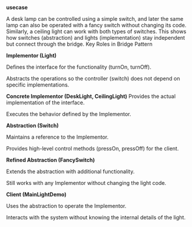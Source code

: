 **usecase**


A desk lamp can be controlled using a simple switch, and later the same lamp can also be operated with a fancy switch without changing its code.
Similarly, a ceiling light can work with both types of switches.
This shows how switches (abstraction) and lights (implementation) stay independent but connect through the bridge.
Key Roles in Bridge Pattern

**Implementor (Light)**

 Defines the interface for the functionality (turnOn, turnOff).

 Abstracts the operations so the controller (switch) does not depend on specific implementations.

**Concrete Implementor (DeskLight, CeilingLight)**
Provides the actual implementation of the interface.

Executes the behavior defined by the Implementor.

**Abstraction (Switch)**

Maintains a reference to the Implementor.

Provides high-level control methods (pressOn, pressOff) for the client.

**Refined Abstraction (FancySwitch)**

Extends the abstraction with additional functionality.

Still works with any Implementor without changing the light code.

**Client (MainLightDemo)**

Uses the abstraction to operate the Implementor.

Interacts with the system without knowing the internal details of the light.


